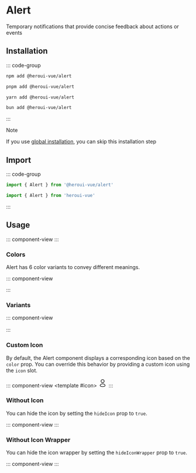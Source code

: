 <script setup>
import { Alert } from '@heroui-vue/core/raw'
</script>

# Alert
Temporary notifications that provide concise feedback about actions or events

## Installation
::: code-group
```sh [npm]
npm add @heroui-vue/alert
```
```sh [pnpm]
pnpm add @heroui-vue/alert
```
```sh [yarn]
yarn add @heroui-vue/alert
```
```sh [bun]
bun add @heroui-vue/alert
```
:::

> [!NOTE]
> If you use [global installation](/en/guide/installation#global-installation), you can skip this installation step

## Import
::: code-group
```js [On-demand import]
import { Alert } from '@heroui-vue/alert'
```
```js [Global import]
import { Alert } from 'heroui-vue'
```
:::

## Usage

::: component-view
<Alert
  title="This is an alert"
  description="Thanks for subscribing to our newsletter!"
/>
:::

### Colors
Alert has 6 color variants to convey different meanings.

::: component-view
<div style="display: grid; row-gap: 1rem;">
  <Alert v-for="color in ['default', 'primary', 'secondary', 'success', 'warning', 'danger']" :key="color" :color :title="`This is a ${color} alert`" />
</div>
:::

### Variants

::: component-view
<div style="display: grid; row-gap: 1rem; margin-top: 1rem;">
  <Alert
   v-for="variant in ['solid', 'bordered', 'flat', 'faded']"
   :key="variant"
   :variant color="secondary"
   :title="`This is a ${variant} alert`" />
</div>
:::

### Custom Icon

By default, the Alert component displays a corresponding icon based on the `color` prop. You can override this behavior by providing a custom icon using the `icon` slot.

::: component-view
<Alert title="An alert with a custom icon">
  <template #icon>
  <svg data-name="Iconly/Curved/Profile" height="24" viewBox="0 0 24 24" width="24" xmlns="http://www.w3.org/2000/svg" class="fill-current w-6 absolute top-1/2 left-1/2 -translate-x-1/2 -translate-y-1/2"><g fill="none" stroke="currentColor" stroke-linecap="round" stroke-linejoin="round" stroke-miterlimit="10" stroke-width="1.5"><path d="M11.845 21.662C8.153 21.662 5 21.088 5 18.787s3.133-4.425 6.845-4.425c3.692 0 6.845 2.1 6.845 4.4s-3.134 2.9-6.845 2.9z" data-name="Stroke 1"></path><path d="M11.837 11.174a4.372 4.372 0 10-.031 0z" data-name="Stroke 3"></path></g></svg>
  </template>
</Alert>
:::

### Without Icon

You can hide the icon by setting the `hideIcon` prop to `true`.

::: component-view
<Alert
  hideIcon
  color="success"
  description="Thanks for subscribing to our newsletter!"
  title="This is an alert"
  variant="faded"
/>
:::

### Without Icon Wrapper

You can hide the icon wrapper by setting the `hideIconWrapper` prop to `true`.

::: component-view
<Alert
  hideIconWrapper
  color="secondary"
  description="This is a bordered variant alert"
  title="Bordered Alert"
  variant="bordered"
/>
:::

###
